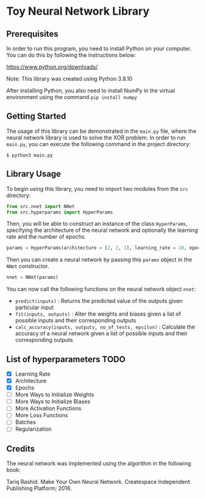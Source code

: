 # Toy Neural Network Library

## Prerequisites

In order to run this program, you need to install Python on your computer. You can do this by following the instructions below:

https://www.python.org/downloads/

Note: This library was created using Python 3.8.10

After installing Python, you also need to install NumPy in the virtual environment using the command `pip install numpy`

## Getting Started
The usage of this library can be demonstrated in the `main.py` file, where the neural network library is used to solve the XOR problem. In order to run `main.py`, you can execute the following command in the project directory:
```
$ python3 main.py
```
## Library Usage

To begin using this library, you need to import two modules from the `src` directory:

```python
from src.nnet import NNet
from src.hyperparams import HyperParams
```

Then, you will be able to construct an instance of the class `HyperParams`, specifying the architecture of the neural network and optionally the learning rate and the number of epochs.

```python
params = HyperParams(architecture = [2, 2, 1], learning_rate = 10, epochs = 15)
```

Then you can create a neural network by passing this `params` object in the `NNet` constructor.
```python
nnet = NNet(params)
```
You can now call the following functions on the neural network object `nnet`:
* `predict(inputs)` : Returns the predicted value of the outputs given particular input
* `fit(inputs, outputs)` : Alter the weights and biases given a list of possible inputs and their corresponding outputs
* `calc_accuracy(inputs, outputs, no_of_tests, epsilon)` : Calculate the accuracy of a neural network given a list of possible inputs and their corresponding outputs

## List of hyperparameters TODO

* [x] Learning Rate
* [x] Architecture
* [x] Epochs
* [ ] More Ways to Initialize Weights
* [ ] More Ways to Initialize Biases
* [ ] More Activation Functions
* [ ] More Loss Functions
* [ ] Batches
* [ ] Regularization

## Credits
The neural network was implemented using the algorithm in the following book:

Tariq Rashid. Make Your Own Neural Network. Createspace Independent Publishing Platform; 2016.
